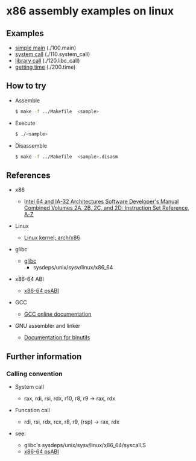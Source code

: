 
x86 assembly examples on linux
==============================

## Examples
  * [simple main](./100.main)  (./100.main)
  * [system call](./110.system_call) (./110.system_call)
  * [library call](./120.libc_call) (./120.libc_call)
  * [getting time](./200.time) (./200.time)


## How to try

* Assemble

    ```sh
    $ make -f ../Makefile  <sample>
    ```
* Execute

    ```sh
    $ ./<sample>
    ```

* Disassemble

    ```sh
    $ make -f ../Makefile  <sample>.disasm
    ```


## References

* x86
  * [Intel 64 and IA-32 Architectures Software Developer's Manual Combined Volumes 2A, 2B, 2C, and 2D: Instruction Set Reference, A-Z](https://software.intel.com/content/www/us/en/develop/download/intel-64-and-ia-32-architectures-sdm-combined-volumes-2a-2b-2c-and-2d-instruction-set-reference-a-z.html)

* Linux
  * [Linux kernel; arch/x86](https://github.com/torvalds/linux/tree/master/arch/x86)

* glibc
  * [glibc](https://www.gnu.org/software/libc/libc.html)
    * sysdeps/unix/sysv/linux/x86_64

* x86-64 ABI
  * [x86-64 psABI](https://gitlab.com/x86-psABIs/x86-64-ABI)

* GCC
  * [GCC online documentation](https://gcc.gnu.org/onlinedocs/)

* GNU assembler and linker
  * [Documentation for binutils](https://sourceware.org/binutils/docs/)


## Further information

### Calling convention

* System call
  * rax, rdi, rsi, rdx, r10, r8, r9  ->  rax, rdx

* Funcation call
  * rdi, rsi, rdx, rcx, r8, r9, (rsp)  ->  rax, rdx

* see:
  * glibc's sysdeps/unix/sysv/linux/x86_64/syscall.S
  * [x86-64 psABI](https://gitlab.com/x86-psABIs/x86-64-ABI)
